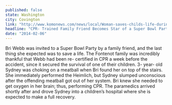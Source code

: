 ```yaml
---
published: false
state: Washington
city: Covington
link: "http://www.komonews.com/news/local/Woman-saves-childs-life-during-Super-Bowl-party-after-performing-CPR-244104721.html"
headline: "CPR- Trained Family Friend Becomes Star of a Super Bowl Party "
date: "2014-02-06"
---
```


Bri Webb was invited to a Super Bowl Party by a family friend, and the last thing she expected was to save a life. The Fontenot family was incredibly thankful that Webb had been re- certified in CPR a week before the accident, since it secured the survival of one of their children. 3- year- old Sydney was choking on a meatball when Bri found her on top of the stairs. She immediately performed the Heimlich, but Sydney slumped unconscious after the offending meatball got out of her system. Bri knew she needed to get oxygen in her brain; thus, performing CPR. The paramedics arrived shortly after and drove Sydney into a children’s hospital where she is expected to make a full recovery.
